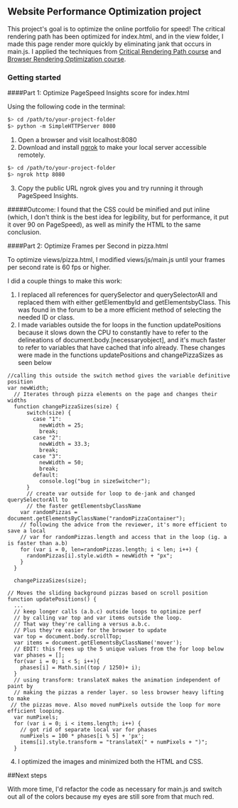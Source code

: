 ## Website Performance Optimization project

This project's goal is to optimize the online portfolio for speed! The critical rendering path has been optimized for index.html, and in the view folder, I made this page render more quickly by eliminating jank that occurs in main.js. I applied the techniques from [Critical Rendering Path course](https://www.udacity.com/course/ud884) and [Browser Rendering Optimization course](https://www.udacity.com/course/browser-rendering-optimization--ud860).

### Getting started

####Part 1: Optimize PageSpeed Insights score for index.html

Using the following code in the terminal:
  ```bash
  $> cd /path/to/your-project-folder
  $> python -m SimpleHTTPServer 8080
  ```

1. Open a browser and visit localhost:8080
2. Download and install [ngrok](https://ngrok.com/) to make your local server accessible remotely.

  ``` bash
  $> cd /path/to/your-project-folder
  $> ngrok http 8080
  ```
3. Copy the public URL ngrok gives you and try running it through PageSpeed Insights. 

#####Outcome:
I found that the CSS could be minified and put inline (which, I don't think is the best idea for legibility, but for performance, it put it over 90 on PageSpeed), as well as minify the HTML to the same conclusion.


####Part 2: Optimize Frames per Second in pizza.html

To optimize views/pizza.html, I modified views/js/main.js until your frames per second rate is 60 fps or higher.

I did a couple things to make this work:
1. I replaced all references for querySelector and querySelectorAll and replaced them with either getElementbyId and getElementsbyClass. This was found in the forum to be a more efficient method of selecting the needed ID or class.
2. I made variables outside the for loops in the function updatePositions because it slows down the CPU to constantly have to refer to the delineations of document.body.[necessaryobject], and it's much faster to refer to variables that have cached that info already. These changes were made in the functions updatePositions and changePizzaSizes as seen below
```
//calling this outside the switch method gives the variable definitive position
var newWidth;
  // Iterates through pizza elements on the page and changes their widths
  function changePizzaSizes(size) {
      switch(size) {
        case "1":
          newWidth = 25;
          break;
        case "2":
          newWidth = 33.3;
          break;
        case "3":
          newWidth = 50;
          break;
        default:
          console.log("bug in sizeSwitcher");
      }
      // create var outside for loop to de-jank and changed querySelectorAll to
      // the faster getElementsbyClassName
    var randomPizzas = document.getElementsByClassName("randomPizzaContainer");
    // following the advice from the reviewer, it's more efficient to save a local 
    // var for randomPizzas.length and access that in the loop (ig. a is faster than a.b)
    for (var i = 0, len=randomPizzas.length; i < len; i++) {
      randomPizzas[i].style.width = newWidth + "px";
    }
  }

  changePizzaSizes(size);
```

```
// Moves the sliding background pizzas based on scroll position
function updatePositions() {
  ...
  // keep longer calls (a.b.c) outside loops to optimize perf
  // by calling var top and var items outside the loop. 
  // That way they're calling a versus a.b.c.
  // Plus they're easier for the browser to update
  var top = document.body.scrollTop;
  var items = document.getElementsByClassName('mover');
  // EDIT: this frees up the 5 unique values from the for loop below
  var phases = [];
  for(var i = 0; i < 5; i++){
    phases[i] = Math.sin((top / 1250)+ i);
  }
  // using transform: translateX makes the animation independent of paint by
  // making the pizzas a render layer. so less browser heavy lifting to make
 // the pizzas move. Also moved numPixels outside the loop for more efficient looping.
  var numPixels;
  for (var i = 0; i < items.length; i++) {
    // got rid of separate local var for phases
    numPixels = 100 * phases[i % 5] + 'px';
    items[i].style.transform = "translateX(" + numPixels + ")";
  }

```
4. I optimized the images and minimized both the HTML and CSS.

##Next steps

With more time, I'd refactor the code as necessary for main.js and switch out all of the colors because my eyes are still sore from that much red.
